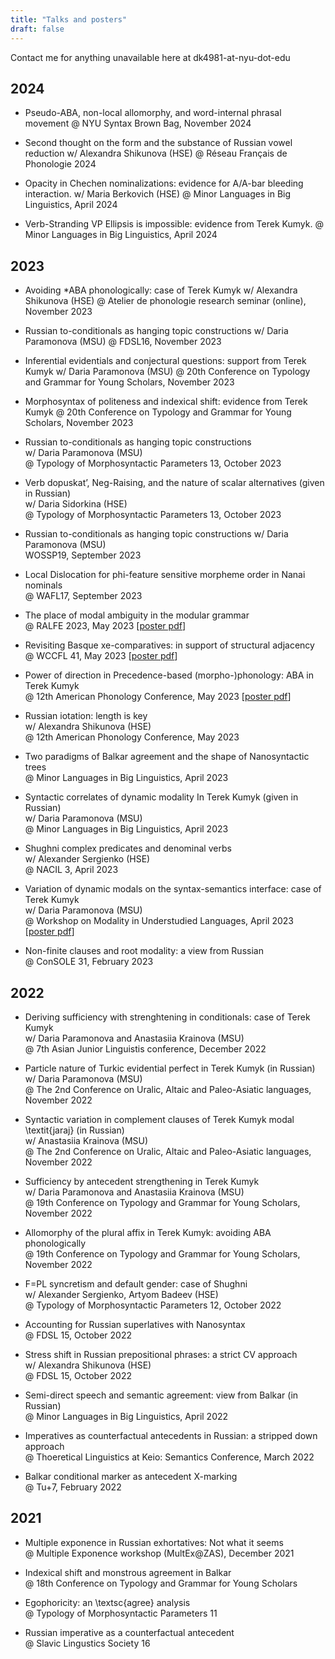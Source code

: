 ```yaml
---
title: "Talks and posters"
draft: false
---
```

Contact me for anything unavailable here at dk4981-at-nyu-dot-edu

## 2024

+ Pseudo-ABA, non-local allomorphy, and word-internal phrasal movement
@ NYU Syntax Brown Bag, November 2024

+ Second thought on the form and the substance of Russian vowel reduction
w/ Alexandra Shikunova (HSE)
@ Réseau Français de Phonologie 2024

+ Opacity in Chechen nominalizations: evidence for A/A-bar bleeding interaction.
w/ Maria Berkovich (HSE)
@ Minor Languages in Big Linguistics, April 2024

+ Verb-Stranding VP Ellipsis is impossible: evidence from Terek Kumyk.
@ Minor Languages in Big Linguistics, April 2024

## 2023

+ Avoiding *ABA phonologically: case of Terek Kumyk
w/ Alexandra Shikunova (HSE)
@ Atelier de phonologie research seminar (online), November 2023

+ Russian to-conditionals as hanging topic constructions
w/ Daria Paramonova (MSU)
@ FDSL16, November 2023

+ Inferential evidentials and conjectural questions: support from Terek Kumyk
w/ Daria Paramonova (MSU)
@ 20th Conference on Typology and Grammar for Young Scholars, November 2023

+ Morphosyntax of politeness and indexical shift: evidence from Terek Kumyk
@ 20th Conference on Typology and Grammar for Young Scholars, November 2023

+ Russian to-conditionals as hanging topic constructions  
w/ Daria Paramonova (MSU)  
@ Typology of Morphosyntactic Parameters 13, October 2023

+ Verb dopuskat’, Neg-Raising, and the nature of scalar alternatives (given in Russian)  
w/ Daria Sidorkina (HSE)  
@ Typology of Morphosyntactic Parameters 13, October 2023

+ Russian to-conditionals as hanging topic constructions
w/ Daria Paramonova (MSU)  
WOSSP19, September 2023

+ Local Dislocation for phi-feature sensitive morpheme order in Nanai nominals  
@ WAFL17, September 2023

+ The place of modal ambiguity in the modular grammar  
@ RALFE 2023, May 2023 [[poster pdf](Ralfe2023.pdf)] 

+ Revisiting Basque xe-comparatives: in support of structural adjacency  
@ WCCFL 41, May 2023 [[poster pdf](wccfl41.pdf)]

+ Power of direction in Precedence-based (morpho-)phonology: ABA in Terek Kumyk  
@ 12th American Phonology Conference, May 2023 [[poster pdf](Naphcxii.pdf)] 

+ Russian iotation: length is key  
w/ Alexandra Shikunova (HSE)  
@ 12th American Phonology Conference, May 2023

+ Two paradigms of Balkar agreement and the shape of Nanosyntactic trees  
@ Minor Languages in Big Linguistics, April 2023

+ Syntactic correlates of dynamic modality In Terek Kumyk (given in Russian)  
w/ Daria Paramonova (MSU)  
@ Minor Languages in Big Linguistics, April 2023

+ Shughni complex predicates and denominal verbs  
w/ Alexander Sergienko (HSE)  
@ NACIL 3, April 2023

+ Variation of dynamic modals on the syntax-semantics interface: case of Terek Kumyk  
w/ Daria Paramonova (MSU)  
@ Workshop on Modality in Understudied Languages, April 2023 [[poster pdf](Wmul2023.pdf)] 

+ Non-finite clauses and root modality: a view from Russian  
@ ConSOLE 31, February 2023

## 2022

+ Deriving sufficiency with strenghtening in conditionals: case of Terek Kumyk  
w/ Daria Paramonova and Anastasiia Krainova (MSU)  
@ 7th Asian Junior Linguistis conference, December 2022

+ Particle nature of Turkic evidential perfect in Terek Kumyk (in Russian)  
w/ Daria Paramonova (MSU)  
@ The 2nd Conference on Uralic, Altaic and Paleo-Asiatic languages, November 2022

+ Syntactic variation in complement clauses of Terek Kumyk modal \textit{jaraj} (in Russian)  
w/ Anastasiia Krainova (MSU)  
@ The 2nd Conference on Uralic, Altaic and Paleo-Asiatic languages, November 2022

+ Sufficiency by antecedent strengthening in Terek Kumyk  
w/ Daria Paramonova and Anastasiia Krainova (MSU)  
@ 19th Conference on Typology and Grammar for Young Scholars, November 2022

+ Allomorphy of the plural affix in Terek Kumyk: avoiding ABA phonologically  
@ 19th Conference on Typology and Grammar for Young Scholars, November 2022

+ F=PL syncretism and default gender: case of Shughni  
w/ Alexander Sergienko, Artyom Badeev (HSE)  
@ Typology of Morphosyntactic Parameters 12, October 2022

+ Accounting for Russian superlatives with Nanosyntax  
@ FDSL 15, October 2022

+ Stress shift in Russian prepositional phrases: a strict CV approach  
w/ Alexandra Shikunova (HSE)  
@ FDSL 15, October 2022

+ Semi-direct speech and semantic agreement: view from Balkar (in Russian)  
@ Minor Languages in Big Linguistics, April 2022

+ Imperatives as counterfactual antecedents in Russian: a stripped down approach  
@ Thoeretical Linguistics at Keio: Semantics Conference, March 2022

+ Balkar conditional marker as antecedent X-marking  
@ Tu+7, February 2022

## 2021

+ Multiple exponence in Russian exhortatives: Not what it seems  
@ Multiple Exponence workshop (MultEx@ZAS), December 2021

+ Indexical shift and monstrous agreement in Balkar  
@ 18th Conference on Typology and Grammar for Young Scholars

+ Egophoricity: an \textsc{agree} analysis  
@ Typology of Morphosyntactic Parameters 11

+ Russian imperative as a counterfactual antecedent  
@ Slavic Lingustics Society 16

